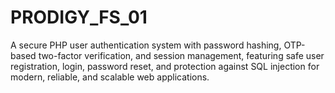 # PRODIGY_FS_01
A secure PHP user authentication system with password hashing, OTP-based two-factor verification, and session management, featuring safe user registration, login, password reset, and protection against SQL injection for modern, reliable, and scalable web applications.
